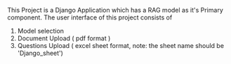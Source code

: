 This Project is a Django Application which has a RAG model as it's Primary component. The user interface of this project consists of
1. Model selection 
2. Document Upload ( pdf format )
3. Questions Upload ( excel sheet format, note: the sheet name should be 'Django_sheet')


